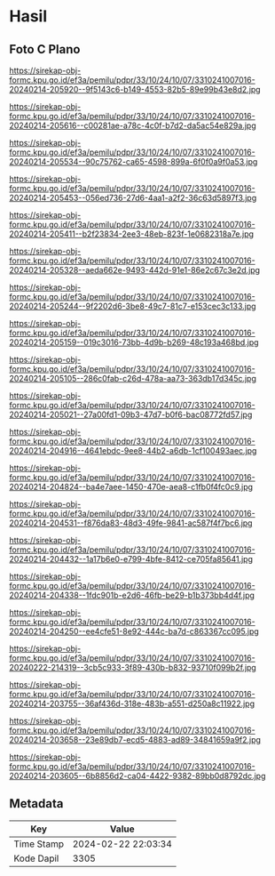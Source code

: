 # Hasil

## Foto C Plano

https://sirekap-obj-formc.kpu.go.id/ef3a/pemilu/pdpr/33/10/24/10/07/3310241007016-20240214-205920--9f5143c6-b149-4553-82b5-89e99b43e8d2.jpg

https://sirekap-obj-formc.kpu.go.id/ef3a/pemilu/pdpr/33/10/24/10/07/3310241007016-20240214-205616--c00281ae-a78c-4c0f-b7d2-da5ac54e829a.jpg

https://sirekap-obj-formc.kpu.go.id/ef3a/pemilu/pdpr/33/10/24/10/07/3310241007016-20240214-205534--90c75762-ca65-4598-899a-6f0f0a9f0a53.jpg

https://sirekap-obj-formc.kpu.go.id/ef3a/pemilu/pdpr/33/10/24/10/07/3310241007016-20240214-205453--056ed736-27d6-4aa1-a2f2-36c63d5897f3.jpg

https://sirekap-obj-formc.kpu.go.id/ef3a/pemilu/pdpr/33/10/24/10/07/3310241007016-20240214-205411--b2f23834-2ee3-48eb-823f-1e0682318a7e.jpg

https://sirekap-obj-formc.kpu.go.id/ef3a/pemilu/pdpr/33/10/24/10/07/3310241007016-20240214-205328--aeda662e-9493-442d-91e1-86e2c67c3e2d.jpg

https://sirekap-obj-formc.kpu.go.id/ef3a/pemilu/pdpr/33/10/24/10/07/3310241007016-20240214-205244--9f2202d6-3be8-49c7-81c7-e153cec3c133.jpg

https://sirekap-obj-formc.kpu.go.id/ef3a/pemilu/pdpr/33/10/24/10/07/3310241007016-20240214-205159--019c3016-73bb-4d9b-b269-48c193a468bd.jpg

https://sirekap-obj-formc.kpu.go.id/ef3a/pemilu/pdpr/33/10/24/10/07/3310241007016-20240214-205105--286c0fab-c26d-478a-aa73-363db17d345c.jpg

https://sirekap-obj-formc.kpu.go.id/ef3a/pemilu/pdpr/33/10/24/10/07/3310241007016-20240214-205021--27a00fd1-09b3-47d7-b0f6-bac08772fd57.jpg

https://sirekap-obj-formc.kpu.go.id/ef3a/pemilu/pdpr/33/10/24/10/07/3310241007016-20240214-204916--4641ebdc-9ee8-44b2-a6db-1cf100493aec.jpg

https://sirekap-obj-formc.kpu.go.id/ef3a/pemilu/pdpr/33/10/24/10/07/3310241007016-20240214-204824--ba4e7aee-1450-470e-aea8-c1fb0f4fc0c9.jpg

https://sirekap-obj-formc.kpu.go.id/ef3a/pemilu/pdpr/33/10/24/10/07/3310241007016-20240214-204531--f876da83-48d3-49fe-9841-ac587f4f7bc6.jpg

https://sirekap-obj-formc.kpu.go.id/ef3a/pemilu/pdpr/33/10/24/10/07/3310241007016-20240214-204432--1a17b6e0-e799-4bfe-8412-ce705fa85641.jpg

https://sirekap-obj-formc.kpu.go.id/ef3a/pemilu/pdpr/33/10/24/10/07/3310241007016-20240214-204338--1fdc901b-e2d6-46fb-be29-b1b373bb4d4f.jpg

https://sirekap-obj-formc.kpu.go.id/ef3a/pemilu/pdpr/33/10/24/10/07/3310241007016-20240214-204250--ee4cfe51-8e92-444c-ba7d-c863367cc095.jpg

https://sirekap-obj-formc.kpu.go.id/ef3a/pemilu/pdpr/33/10/24/10/07/3310241007016-20240222-214319--3cb5c933-3f89-430b-b832-93710f099b2f.jpg

https://sirekap-obj-formc.kpu.go.id/ef3a/pemilu/pdpr/33/10/24/10/07/3310241007016-20240214-203755--36af436d-318e-483b-a551-d250a8c11922.jpg

https://sirekap-obj-formc.kpu.go.id/ef3a/pemilu/pdpr/33/10/24/10/07/3310241007016-20240214-203658--23e89db7-ecd5-4883-ad89-34841659a9f2.jpg

https://sirekap-obj-formc.kpu.go.id/ef3a/pemilu/pdpr/33/10/24/10/07/3310241007016-20240214-203605--6b8856d2-ca04-4422-9382-89bb0d8792dc.jpg


## Metadata

| Key        | Value               |
| ---------- | ------------------- |
| Time Stamp | 2024-02-22 22:03:34 |
| Kode Dapil | 3305                |



